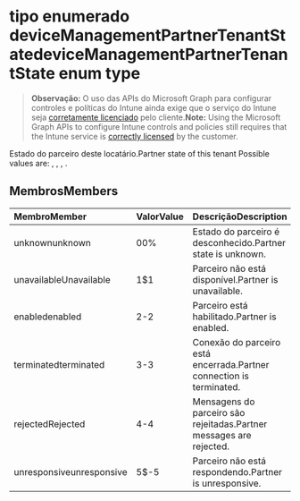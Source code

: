 # <a name="devicemanagementpartnertenantstate-enum-type"></a><span data-ttu-id="1f5ae-101">tipo enumerado deviceManagementPartnerTenantState</span><span class="sxs-lookup"><span data-stu-id="1f5ae-101">deviceManagementPartnerTenantState enum type</span></span>

> <span data-ttu-id="1f5ae-102">**Observação:** O uso das APIs do Microsoft Graph para configurar controles e políticas do Intune ainda exige que o serviço do Intune seja [corretamente licenciado](https://go.microsoft.com/fwlink/?linkid=839381) pelo cliente.</span><span class="sxs-lookup"><span data-stu-id="1f5ae-102">**Note:** Using the Microsoft Graph APIs to configure Intune controls and policies still requires that the Intune service is [correctly licensed](https://go.microsoft.com/fwlink/?linkid=839381) by the customer.</span></span>

<span data-ttu-id="1f5ae-103">Estado do parceiro deste locatário.</span><span class="sxs-lookup"><span data-stu-id="1f5ae-103">Partner state of this tenant Possible values are: , , , .</span></span>
## <a name="members"></a><span data-ttu-id="1f5ae-104">Membros</span><span class="sxs-lookup"><span data-stu-id="1f5ae-104">Members</span></span>
|<span data-ttu-id="1f5ae-105">Membro</span><span class="sxs-lookup"><span data-stu-id="1f5ae-105">Member</span></span>|<span data-ttu-id="1f5ae-106">Valor</span><span class="sxs-lookup"><span data-stu-id="1f5ae-106">Value</span></span>|<span data-ttu-id="1f5ae-107">Descrição</span><span class="sxs-lookup"><span data-stu-id="1f5ae-107">Description</span></span>|
|:---|:---|:---|
|<span data-ttu-id="1f5ae-108">unknown</span><span class="sxs-lookup"><span data-stu-id="1f5ae-108">unknown</span></span>|<span data-ttu-id="1f5ae-109">0</span><span class="sxs-lookup"><span data-stu-id="1f5ae-109">0%</span></span>|<span data-ttu-id="1f5ae-110">Estado do parceiro é desconhecido.</span><span class="sxs-lookup"><span data-stu-id="1f5ae-110">Partner state is unknown.</span></span>|
|<span data-ttu-id="1f5ae-111">unavailable</span><span class="sxs-lookup"><span data-stu-id="1f5ae-111">Unavailable</span></span>|<span data-ttu-id="1f5ae-112">1</span><span class="sxs-lookup"><span data-stu-id="1f5ae-112">$1</span></span>|<span data-ttu-id="1f5ae-113">Parceiro não está disponível.</span><span class="sxs-lookup"><span data-stu-id="1f5ae-113">Partner is unavailable.</span></span>|
|<span data-ttu-id="1f5ae-114">enabled</span><span class="sxs-lookup"><span data-stu-id="1f5ae-114">enabled</span></span>|<span data-ttu-id="1f5ae-115">2</span><span class="sxs-lookup"><span data-stu-id="1f5ae-115">-2</span></span>|<span data-ttu-id="1f5ae-116">Parceiro está habilitado.</span><span class="sxs-lookup"><span data-stu-id="1f5ae-116">Partner is enabled.</span></span>|
|<span data-ttu-id="1f5ae-117">terminated</span><span class="sxs-lookup"><span data-stu-id="1f5ae-117">terminated</span></span>|<span data-ttu-id="1f5ae-118">3</span><span class="sxs-lookup"><span data-stu-id="1f5ae-118">-3</span></span>|<span data-ttu-id="1f5ae-119">Conexão do parceiro está encerrada.</span><span class="sxs-lookup"><span data-stu-id="1f5ae-119">Partner connection is terminated.</span></span>|
|<span data-ttu-id="1f5ae-120">rejected</span><span class="sxs-lookup"><span data-stu-id="1f5ae-120">Rejected</span></span>|<span data-ttu-id="1f5ae-121">4</span><span class="sxs-lookup"><span data-stu-id="1f5ae-121">-4</span></span>|<span data-ttu-id="1f5ae-122">Mensagens do parceiro são rejeitadas.</span><span class="sxs-lookup"><span data-stu-id="1f5ae-122">Partner messages are rejected.</span></span>|
|<span data-ttu-id="1f5ae-123">unresponsive</span><span class="sxs-lookup"><span data-stu-id="1f5ae-123">unresponsive</span></span>|<span data-ttu-id="1f5ae-124">5</span><span class="sxs-lookup"><span data-stu-id="1f5ae-124">$-5</span></span>|<span data-ttu-id="1f5ae-125">Parceiro não está respondendo.</span><span class="sxs-lookup"><span data-stu-id="1f5ae-125">Partner is unresponsive.</span></span>|




